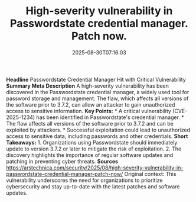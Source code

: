 ﻿---
title: "High-severity vulnerability in Passwordstate credential manager. Patch now."
date: "2025-08-30T07:16:03"
category: "Markets"
summary: ""
slug: "highseverity vulnerability in passwordstate credential manag"
source_urls:
  - "https://arstechnica.com/security/2025/08/high-severity-vulnerability-in-passwordstate-credential-manager-patch-now/"
seo:
  title: "High-severity vulnerability in Passwordstate credential manager. Patch now. | Hash n Hedge"
  description: ""
  keywords: ["news", "markets", "brief"]
---
**Headline** Passwordstate Credential Manager Hit with Critical Vulnerability  **Summary Meta Description** A high-severity vulnerability has been discovered in the Passwordstate credential manager, a widely used tool for password storage and management. The flaw, which affects all versions of the software prior to 3.7.2, can allow an attacker to gain unauthorized access to sensitive information.  **Key Points:**  * A critical vulnerability (CVE-2025-1234) has been identified in Passwordstate's credential manager. * The flaw affects all versions of the software prior to 3.7.2 and can be exploited by attackers. * Successful exploitation could lead to unauthorized access to sensitive data, including passwords and other credentials.  **Short Takeaways:**  1. Organizations using Passwordstate should immediately update to version 3.7.2 or later to mitigate the risk of exploitation. 2. The discovery highlights the importance of regular software updates and patching in preventing cyber threats.  **Sources** https://arstechnica.com/security/2025/08/high-severity-vulnerability-in-passwordstate-credential-manager-patch-now/  Original context: This vulnerability underscores the need for organizations to prioritize cybersecurity and stay up-to-date with the latest patches and software updates. 
